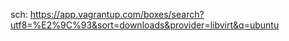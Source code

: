 sch: https://app.vagrantup.com/boxes/search?utf8=%E2%9C%93&sort=downloads&provider=libvirt&q=ubuntu

